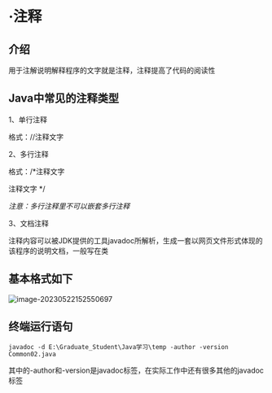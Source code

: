 # ·注释



## 介绍

用于注解说明解释程序的文字就是注释，注释提高了代码的阅读性



## Java中常见的注释类型

1、单行注释

格式：//注释文字

2、多行注释

格式：/*注释文字 

注释文字 */

*注意：多行注释里不可以嵌套多行注释*

3、文档注释

注释内容可以被JDK提供的工具javadoc所解析，生成一套以网页文件形式体现的该程序的说明文档，一般写在类

## 		基本格式如下

![image-20230522152550697](C:\Users\22050\AppData\Roaming\Typora\typora-user-images\image-20230522152550697.png)

## 		终端运行语句

```
javadoc -d E:\Graduate_Student\Java学习\temp -author -version Common02.java
```

其中的-author和-version是javadoc标签，在实际工作中还有很多其他的javadoc标签



